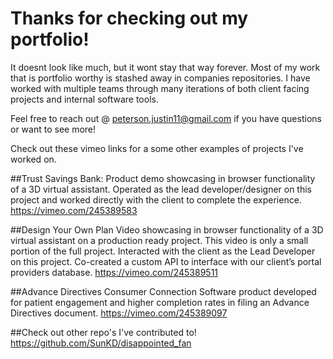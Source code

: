 Thanks for checking out my portfolio!
========================================
It doesnt look like much, but it wont stay that way forever. Most of my work that is portfolio worthy is stashed away in companies repositories. I have worked with multiple teams through many iterations of both client facing projects and internal software tools.

Feel free to reach out @ peterson.justin11@gmail.com if you have questions or want to see more!

Check out these vimeo links for a some other examples of projects I've worked on.

##Trust Savings Bank:
Product demo showcasing in browser functionality of a 3D virtual assistant. Operated as the lead developer/designer on this project and worked directly with the client to complete the experience.
https://vimeo.com/245389583


##Design Your Own Plan
Video showcasing in browser functionality of a 3D virtual assistant on a production ready project. This video is only a small portion of the full project. Interacted with the client as the Lead Developer on this project. Co-created a custom API to interface with our client’s portal providers database.
https://vimeo.com/245389511

##Advance Directives Consumer Connection
Software product developed for patient engagement and higher completion rates in filing an Advance Directives document.
https://vimeo.com/245389097

##Check out other repo's I've contributed to! 
https://github.com/SunKD/disappointed_fan
